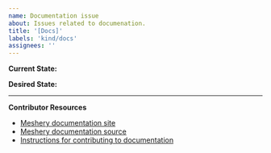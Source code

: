 ```yaml
---
name: Documentation issue
about: Issues related to documenation.
title: '[Docs]'
labels: 'kind/docs'
assignees: ''
---
```

**Current State:**


**Desired State:**

---
**Contributor Resources**
- [Meshery documentation site](https://meshery.layer5.io/docs/)
- [Meshery documentation source](https://github.com/layer5io/meshery/tree/master/docs)
- [Instructions for contributing to documentation](https://github.com/layer5io/meshery/blob/master/CONTRIBUTING.md#documentation-contribution-flow)
